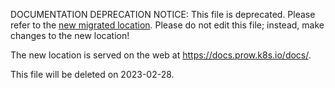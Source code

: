 DOCUMENTATION DEPRECATION NOTICE: This file is deprecated. Please refer to the
[new migrated
location](https://docs.prow.k8s.io/docs/inrepoconfig/).
Please do not edit this file; instead, make changes to the new location!

The new location is served on the web at
https://docs.prow.k8s.io/docs/.

This file will be deleted on 2023-02-28.

